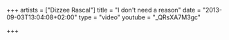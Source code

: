 +++
artists = ["Dizzee Rascal"]
title = "I don't need a reason"
date = "2013-09-03T13:04:08+02:00"
type = "video"
youtube = "_QRsXA7M3gc"

+++
